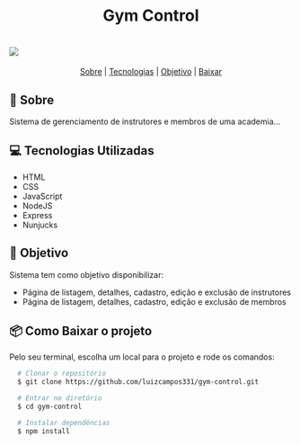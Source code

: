 <h1 align="center">
  Gym Control
</h1>

<h1>
  <img src="public/assets/demo.gif">
</h1>

<p align="center">
  <a href="#bookmark-sobre">Sobre</a> |
  <a href="#computer-tecnologias-utilizadas">Tecnologias</a> |
  <a href="#dart-objetivo">Objetivo</a> |
  <a href="#package-como-baixar-o-projeto">Baixar</a>
</p>

## :bookmark: Sobre
Sistema de gerenciamento de instrutores e membros de uma academia...

## :computer: Tecnologias Utilizadas
- HTML
- CSS
- JavaScript
- NodeJS
- Express
- Nunjucks

## :dart: Objetivo
Sistema tem como objetivo disponibilizar:
- Página de listagem, detalhes, cadastro, edição e exclusão de instrutores
- Página de listagem, detalhes, cadastro, edição e exclusão de membros

## :package: Como Baixar o projeto
Pelo seu terminal, escolha um local para o projeto e rode os comandos:
```bash
  # Clonar o repositório
  $ git clone https://github.com/luizcampos331/gym-control.git

  # Entrar no diretório
  $ cd gym-control

  # Instalar dependências
  $ npm install

```